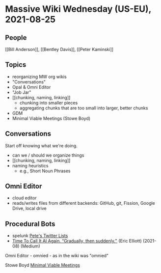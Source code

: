 # Massive Wiki Wednesday (US-EU), 2021-08-25

## People

[[Bill Anderson]], [[Bentley Davis]], [[Peter Kaminski]]

## Topics

- reorganizing MW org wikis
- "Conversations"
- Opal & Omni Editor
- "Job Jar"
- [[chunking, naming, linking]]
    - chunking into smaller pieces
    - aggregating chunks that are too small into larger, better chunks
- GDM
- Minimal Viable Meetings (Stowe Boyd)

## Conversations

Start off knowing what we're doing.
- can we / should we organize things
- [[chunking, naming, linking]]
- naming heuristics
    - e.g., Short Noun Phrases

## Omni Editor

- cloud editor
- reads/writes files from different backends: GitHub, git, Fission, Google Drive, local drive

## Procedural Bots

- spelunk [Pete's Twitter Lists](https://twitter.com/peterkaminski/lists)
- [Time To Call It AI Again\. “Gradually, then suddenly\.” ](https://medium.com/the-challenge/time-to-call-it-ai-again-6ec970961825) (Eric Elliott) (2021-08) (Medium)

Omni Editor - omnied - as in the wiki was "omnied"


Stowe Boyd [Minimal Viable Meetings](https://www.workfutures.io/p/minimum-viable-meetings)
